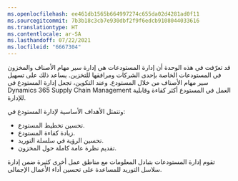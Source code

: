 ```yaml
---
ms.openlocfilehash: ee461db1565b664997274c655da02d4281ad0f11
ms.sourcegitcommit: 7b3b18c3cb7e930dbf2f9f6edcb9108044033616
ms.translationtype: HT
ms.contentlocale: ar-SA
ms.lasthandoff: 07/22/2021
ms.locfileid: "6667304"
---
```

‏قد تعرّفت في هذه الوحدة أن إدارة المستودعات هي إدارة سير مهام الأصناف والمخزون في المستودعات الخاصة بإحدى الشركات ومرافقها للتخزين. يساعد ذلك على تسهيل سير مهام الأصناف من خلال المستودع. وعند التكوين، تجعل إدارة المستودع في Dynamics 365 Supply Chain Management العمل في المستودع أكثر كفاءة وقابلية للإدارة. 

وتتمثل الأهداف الأساسية لإدارة المستودع في:

-   تحسين تخطيط المستودع.
-   زيادة كفاءة المستودع.
-   تحسين الرؤية في سلسلة التوريد.
-   تقديم نظرة عامة كاملة حول المخزون.

تقوم إدارة المستودعات بتبادل المعلومات مع مناطق عمل أخرى كثيرة ضمن إدارة سلاسل التوريد للمساعدة على تحسين أداء الأعمال الإجمالي.
